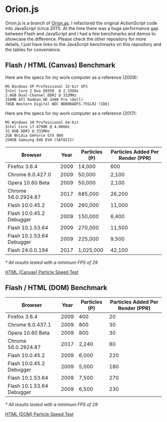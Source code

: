 # Orion.js

Orion.js is a branch of [Orion.as](https://github.com/gmariani/orion.as). I refactored the original ActionScript code into JavaScript (circa 2011). At the time there was a huge performance gap between Flash and JavaScript and I had a few benchmarks and demos to showcase the difference. Please check the other repository for more details, I just have links to the JavaScript benchmarks on this repository and the tables for convenience.

## Flash / HTML (Canvas) Benchmark

Here are the specs for my work computer as a reference (2009):

```
MS Windows XP Professional 32-bit SP3
Intel Core 2 Duo E6550  @ 2.33GHz
2.0GB Dual-Channel DDR2 @ 332MHz
256MB ATI Radeon HD 2400 Pro (Dell)
78GB Western Digital WDC WD800ADFS-75SLR2 (IDE)
```

Here are the specs for my work computer as a reference (2017):

```
MS Windows 10 Professional 64-bit
Intel Core i7-4790K @ 4.00GHz
32.0GB DDR3 @ 332MHz
2GB NVidia GeForce GTX 960
250GB Samsung 840 EVO (SATAIII)
```

| Browser                   | Year | Particles (P) | Particles Added Per Render (PPR) |
| ------------------------- | ---- | ------------- | -------------------------------- |
| Firefox 3.6.4             | 2009 | 14,000        | 600                              |
| Chrome 6.0.427.0          | 2009 | 50,000        | 2,100                            |
| Opera 10.60 Beta          | 2009 | 50,000        | 2,100                            |
| Chrome 56.0.2924.87       | 2017 | 685,000       | 26,200                           |
| Flash 10.0.45.2           | 2009 | 260,000       | 11,000                           |
| Flash 10.0.45.2 Debugger  | 2009 | 150,000       | 6,400                            |
| Flash 10.1.53.64          | 2009 | 270,000       | 11,500                           |
| Flash 10.1.53.64 Debugger | 2009 | 225,000       | 9,500                            |
| Flash 24.0.0.194          | 2017 | 1,025,000     | 42,100                           |

_\* All results tested with a minimum FPS of 29_

[HTML (Canvas) Particle Speed Test](/src/index.html)

## Flash / HTML (DOM) Benchmark

| Browser | Year | Particles (P) | Particles Added Per Render (PPR) |
|---------------------------|------|---------------|----------------------------------|
| Firefox 3.6.4 | 2009 | 400 | 20 |
| Chrome 6.0.437.1 | 2009 | 800 | 30 |
| Opera 10.60 Beta | 2009 | 800 | 30 |
| Chrome 56.0.2924.87 | 2017 | 2,240 | 80 |
| Flash 10.0.45.2 | 2009 | 6,000 | 220 |
| Flash 10.0.45.2 Debugger | 2009 | 5,000 | 180 |
| Flash 10.1.53.64 | 2009 | 7,500 | 270 |
| Flash 10.1.53.64 Debugger | 2009 | 6,500 | 230 |

_\* All results tested with a minimum FPS of 29_

[HTML (DOM) Particle Speed Test](/src/htmlTest.html)
